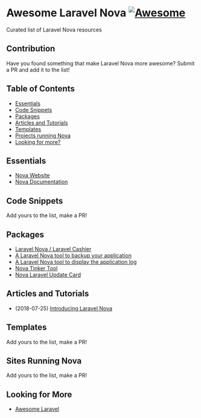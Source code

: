 # Awesome Laravel Nova [![Awesome](https://cdn.rawgit.com/sindresorhus/awesome/d7305f38d29fed78fa85652e3a63e154dd8e8829/media/badge.svg)](https://github.com/sindresorhus/awesome)

Curated list of Laravel Nova resources

## Contribution
Have you found something that make Laravel Nova more awesome? Submit a PR and add it to the list!

## Table of Contents
- [Essentials](#essentials)
- [Code Snippets](#code-snippets)
- [Packages](#packages)
- [Articles and Tutorials](#articles-and-tutorials)
- [Templates](#templates)
- [Projects running Nova](#sites-running-nova)
- [Looking for more?](#looking-for-more)

## Essentials
* [Nova Website](http://nova.laravel.com)
* [Nova Documentation](http://nova.laravel.com/docs)

## Code Snippets
Add yours to the list, make a PR!

## Packages
* [Laravel Nova / Laravel Cashier](https://github.com/themsaid/nova-cashier-manager)
* [A Laravel Nova tool to backup your application](https://github.com/spatie/nova-backup-tool)
* [A Laravel Nova tool to display the application log](https://github.com/spatie/nova-tail-tool)
* [Nova Tinker Tool](https://github.com/beyondcode/nova-tinker-tool)
* [Nova Laravel Update Card](https://github.com/beyondcode/nova-laravel-update-card)

## Articles and Tutorials
* (2018-07-25) [Introducing Laravel Nova](https://laravel-news.com/laravel-nova)

## Templates
Add yours to the list, make a PR!

## Sites Running Nova
Add yours to the list, make a PR!

## Looking for More
* [Awesome Laravel](https://github.com/chiraggude/awesome-laravel)
